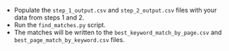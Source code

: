 - Populate the `step_1_output.csv` and `step_2_output.csv` files with your data from steps 1 and 2.
- Run the `find_matches.py` script.
- The matches will be written to the `best_keyword_match_by_page.csv` and `best_page_match_by_keyword.csv` files.